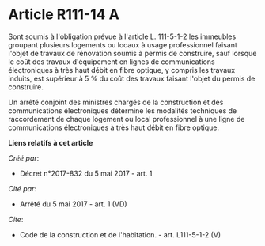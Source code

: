 # Article R111-14 A

Sont soumis à l'obligation prévue à l'article L. 111-5-1-2 les immeubles groupant plusieurs logements ou locaux à usage
professionnel faisant l'objet de travaux de rénovation soumis à permis de construire, sauf lorsque le coût des travaux
d'équipement en lignes de communications électroniques à très haut débit en fibre optique, y compris les travaux induits, est
supérieur à 5 % du coût des travaux faisant l'objet du permis de construire. 

Un arrêté conjoint des ministres chargés de la construction et des communications électroniques détermine les modalités
techniques de raccordement de chaque logement ou local professionnel à une ligne de communications électroniques à très haut
débit en fibre optique.

**Liens relatifs à cet article**

_Créé par_:

  - Décret n°2017-832 du 5 mai 2017 - art. 1

_Cité par_:

  - Arrêté du 5 mai 2017 - art. 1 (VD)

_Cite_:

  - Code de la construction et de l'habitation. - art. L111-5-1-2 (V)
